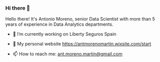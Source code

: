 ### Hi there 👋

<!--
**AMM93/AMM93** is a ✨ _special_ ✨ repository because its `README.md` (this file) appears on your GitHub profile.

Here are some ideas to get you started:

- 🔭 I’m currently working on ...
- 🌱 I’m currently learning ...
- 👯 I’m looking to collaborate on ...
- 🤔 I’m looking for help with ...
- 💬 Ask me about ...
- 📫 How to reach me: ...
- 😄 Pronouns: ...
- ⚡ Fun fact: ...
-->

Hello there! It's Antonio Moreno, senior Data Scientist with more than 5 years of experience in Data Analytics departments.

- :office: I’m currently working on  Liberty Seguros Spain
- :construction_worker: My personal website https://antmorenomartin.wixsite.com/start

- 📫 How to reach me: ant.moreno.martin@gmail.com

